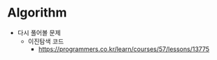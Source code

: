 # Algorithm

- 다시 풀어볼 문제
  - 이진탐색 코드
    - https://programmers.co.kr/learn/courses/57/lessons/13775

